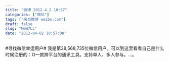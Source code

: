 ```yaml
---
title: "微博 2012.4.2 10:57"
categories: ["嘀咕"]
tags: ["来自微博 weibo.com"]
draft: false
slug: "MmW7LL"
date: "2012-04-02 10:57:00"
---
```


<p>#寻找微信幸运用户# 我是第38,568,735位微信用户。可以到这里看看自己是什么时候注册的：O一款跨平台的通讯工具。支持单人、多人参与。...。 ​​​​</p>

